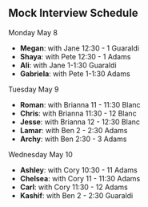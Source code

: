 ## Mock Interview Schedule

Monday May 8

* **Megan**: with Jane 12:30 - 1 Guaraldi
* **Shaya**: with Pete 12:30 - 1 Adams
* **Ali**: with Jane 1-1:30 Guaraldi
* **Gabriela**: with Pete 1-1:30 Adams

Tuesday May 9

* **Roman**: with Brianna 11 - 11:30 Blanc
* **Chris**: with Brianna 11:30 - 12 Blanc
* **Jesse**: with Brianna 12 - 12:30 Blanc
* **Lamar**: with Ben 2 - 2:30 Adams
* **Archy**: with Ben 2:30 - 3 Adams


Wednesday May 10

* **Ashley**: with Cory 10:30 - 11 Adams
* **Chelsea**: with Cory 11 - 11:30 Adams
* **Carl**: with Cory 11:30 - 12 Adams
* **Kashif**: with Ben 2 - 2:30 Guaraldi


